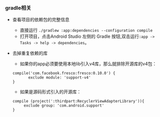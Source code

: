 ### gradle相关

* 查看项目的依赖包的完整信息
  * 直接运行 `./gradlew :app:dependencies --configuration compile`
  * 打开项目，点击Android Studio 左侧的 Gradle 按钮,双击运行`:app -> Tasks -> help -> dependencies`。
  

* 去掉重复依赖的库
  * 如果你的app必须要使用本地lib引入v4库，那么就排除开源库的v4包：
  ```
  compile('com.facebook.fresco:fresco:0.10.0') {
         exclude module: 'support-v4'
  }
  ```
  * 如果是源码形式引入的开源库：
  ```
  compile (project(':thirdpart:RecyclerViewAdapterLibrary')){ 
       exclude group: 'com.android.support' 
  }
  ```
